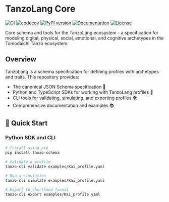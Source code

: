 # TanzoLang Core

[![CI](https://github.com/onalius/tanzo-lang-core/actions/workflows/ci.yml/badge.svg)](https://github.com/onalius/tanzo-lang-core/actions/workflows/ci.yml)
[![codecov](https://codecov.io/gh/onalius/tanzo-lang-core/branch/main/graph/badge.svg)](https://codecov.io/gh/onalius/tanzo-lang-core)
[![PyPI version](https://badge.fury.io/py/tanzo-schema.svg)](https://badge.fury.io/py/tanzo-schema)
[![Documentation](https://img.shields.io/badge/docs-latest-blue.svg)](https://onalius.github.io/tanzo-lang-core/)
[![License](https://img.shields.io/badge/License-Apache%202.0-blue.svg)](https://opensource.org/licenses/Apache-2.0)

Core schema and tools for the TanzoLang ecosystem - a specification for modeling digital, physical, social, emotional, and cognitive archetypes in the Tomodaichi Tanzo ecosystem.

## Overview

TanzoLang is a schema specification for defining profiles with archetypes and traits. This repository provides:

- The canonical JSON Schema specification 📜
- Python and TypeScript SDKs for working with TanzoLang profiles 🧰
- CLI tools for validating, simulating, and exporting profiles 🛠️
- Comprehensive documentation and examples 📚

## 🚀 Quick Start

### Python SDK and CLI

```bash
# Install using pip
pip install tanzo-schema

# Validate a profile
tanzo-cli validate examples/Kai_profile.yaml

# Run a simulation
tanzo-cli simulate examples/Kai_profile.yaml

# Export to shorthand format
tanzo-cli export examples/Kai_profile.yaml
